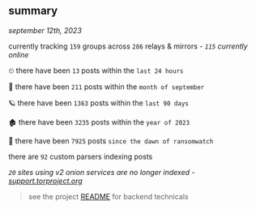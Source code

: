 
## summary
_september 12th, 2023_

currently tracking `159` groups across `286` relays & mirrors - _`115` currently online_

⏲ there have been `13` posts within the `last 24 hours`

🦈 there have been `211` posts within the `month of september`

🪐 there have been `1363` posts within the `last 90 days`

🏚 there have been `3235` posts within the `year of 2023`

🦕 there have been `7925` posts `since the dawn of ransomwatch`

there are `92` custom parsers indexing posts

_`20` sites using v2 onion services are no longer indexed - [support.torproject.org](https://support.torproject.org/onionservices/v2-deprecation/)_

> see the project [README](https://github.com/joshhighet/ransomwatch#ransomwatch--) for backend technicals
